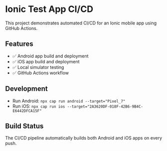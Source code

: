 # Ionic Test App CI/CD

This project demonstrates automated CI/CD for an Ionic mobile app using GitHub Actions.

## Features
- ✅ Android app build and deployment
- ✅ iOS app build and deployment  
- ✅ Local simulator testing
- ✅ GitHub Actions workflow

## Development
- Run Android: `npx cap run android --target="Pixel_7"`
- Run iOS: `npx cap run ios --target="2A3620DF-018F-42B6-9B4C-E6442DFCA15F"`

## Build Status
The CI/CD pipeline automatically builds both Android and iOS apps on every push.

